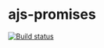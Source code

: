 # ajs-promises

[![Build status](https://ci.appveyor.com/api/projects/status/2h9s37hbdq1jdw05?svg=true)](https://ci.appveyor.com/project/Nataless/ajs-promises)